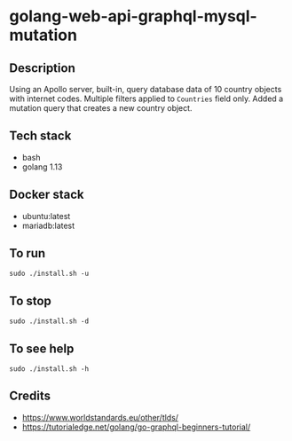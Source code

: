 # golang-web-api-graphql-mysql-mutation

## Description
Using an Apollo server, built-in, query database
data of 10 country objects with internet codes.
Multiple filters applied to `Countries` field only.
Added a mutation query that creates a new country
object.

## Tech stack
- bash
- golang 1.13

## Docker stack
- ubuntu:latest
- mariadb:latest

## To run
`sudo ./install.sh -u`

## To stop
`sudo ./install.sh -d`

## To see help
`sudo ./install.sh -h`

## Credits
- https://www.worldstandards.eu/other/tlds/
- https://tutorialedge.net/golang/go-graphql-beginners-tutorial/
